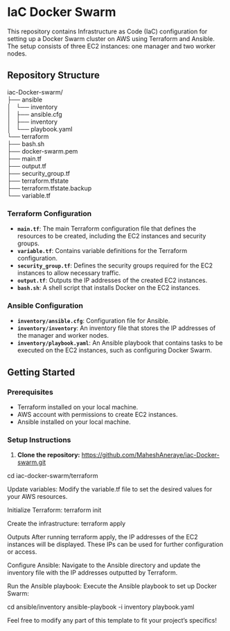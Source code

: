 # IaC Docker Swarm

This repository contains Infrastructure as Code (IaC) configuration for setting up a Docker Swarm cluster on AWS using Terraform and Ansible. The setup consists of three EC2 instances: one manager and two worker nodes.

## Repository Structure

iac-Docker-swarm/<br>
├── ansible<br>
│   └── inventory<br>
│       ├── ansible.cfg<br>
│       ├── inventory<br>
│       └── playbook.yaml<br>
└── terraform<br>
    ├── bash.sh<br>
    ├── docker-swarm.pem<br>
    ├── main.tf<br>
    ├── output.tf<br>
    ├── security_group.tf<br>
    ├── terraform.tfstate<br>
    ├── terraform.tfstate.backup<br>
    └── variable.tf<br>

### Terraform Configuration

- **`main.tf`**: The main Terraform configuration file that defines the resources to be created, including the EC2 instances and security groups.
- **`variable.tf`**: Contains variable definitions for the Terraform configuration.
- **`security_group.tf`**: Defines the security groups required for the EC2 instances to allow necessary traffic.
- **`output.tf`**: Outputs the IP addresses of the created EC2 instances.
- **`bash.sh`**: A shell script that installs Docker on the EC2 instances.

### Ansible Configuration

- **`inventory/ansible.cfg`**: Configuration file for Ansible.
- **`inventory/inventory`**: An inventory file that stores the IP addresses of the manager and worker nodes.
- **`inventory/playbook.yaml`**: An Ansible playbook that contains tasks to be executed on the EC2 instances, such as configuring Docker Swarm.

## Getting Started

### Prerequisites

- Terraform installed on your local machine.
- AWS account with permissions to create EC2 instances.
- Ansible installed on your local machine.

### Setup Instructions

1. **Clone the repository:**
   https://github.com/MaheshAneraye/iac-Docker-swarm.git

cd iac-docker-swarm/terraform

Update variables: Modify the variable.tf file to set the desired values for your AWS resources.

Initialize Terraform:
terraform init

Create the infrastructure:
terraform apply

Outputs
After running terraform apply, the IP addresses of the EC2 instances will be displayed. These IPs can be used for further configuration or access.


Configure Ansible: Navigate to the Ansible directory and update the inventory file with the IP addresses outputted by Terraform.

Run the Ansible playbook: Execute the Ansible playbook to set up Docker Swarm:

cd ansible/inventory
ansible-playbook -i inventory playbook.yaml


Feel free to modify any part of this template to fit your project’s specifics!
